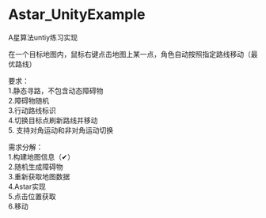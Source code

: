 # Astar_UnityExample
A星算法untiy练习实现

在一个目标地图内，鼠标右键点击地图上某一点，角色自动按照指定路线移动（最优路线）  

要求：  
1.静态寻路，不包含动态障碍物  
2.障碍物随机  
3.行动路线标识  
4.切换目标点刷新路线并移动  
5. 支持对角运动和非对角运动切换  

需求分解：  
1.构建地图信息（✔）  
2.随机生成障碍物  
3.重新获取地图数据  
4.Astar实现  
5.点击位置获取  
6.移动   
